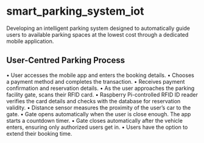 # smart_parking_system_iot
Developing an intelligent parking system designed to automatically guide users to available parking spaces at the lowest cost through a dedicated mobile application.

## User-Centred Parking Process
• User accesses the mobile app and enters the booking details.
• Chooses a payment method and completes the transaction.
• Receives payment confirmation and reservation details.
• As the user approaches the parking facility gate, scans their RFID card.
• Raspberry Pi-controlled RFID ID reader verifies the card details and checks with
the database for reservation validity.
• Distance sensor measures the proximity of the user’s car to the gate.
• Gate opens automatically when the user is close enough. The app starts a countdown
timer.
• Gate closes automatically after the vehicle enters, ensuring only authorized users
get in.
• Users have the option to extend their booking time.

